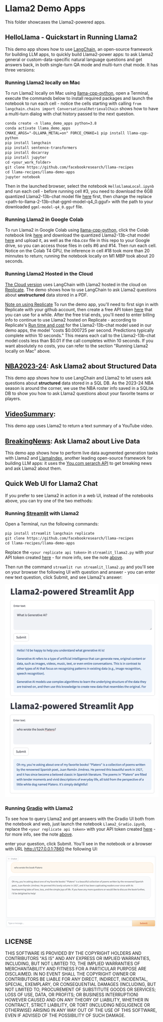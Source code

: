 # Llama2 Demo Apps 

This folder showcases the Llama2-powered apps.

## HelloLlama - Quickstart in Running Llama2

This demo app shows how to use [LangChain](https://github.com/langchain-ai/langchain), an open-source framework for building LLM apps, to quickly build Llama2-power apps: to ask Llama2 general or custom-data-specific natural language questions and get answers back, in both single-turn QA mode and multi-turn chat mode. It has three versions:

### Running Llama2 locally on Mac
To run Llama2 locally on Mac using [llama-cpp-python](https://github.com/abetlen/llama-cpp-python), open a Terminal, execute the commands below to install required packages and launch the notebook to run each cell - notice the cells starting with calling `from langchain.chains import ConversationalRetrievalChain` shows how to have a multi-turn dialog with chat history passed to the next question. 

```
conda create -n llama_demo_apps python=3.8
conda activate llama_demo_apps
CMAKE_ARGS="-DLLAMA_METAL=on" FORCE_CMAKE=1 pip install llama-cpp-python
pip install langchain
pip install sentence-transformers
pip install docarray
pip install jupyter
cd <your_work_folder>
git clone https://github.com/facebookresearch/llama-recipes
cd llama-recipes/llama-demo-apps
jupyter notebook
```

Then in the launched browser, select the notebook `HelloLlamaLocal.ipynb` and run each cell - before running cell #3, you need to download the 6GB quantized Llama2-13b-chat model file [here](https://drive.google.com/file/d/1afPv3HOy73BE2MoYCgYJvBDeQNa9rZbj/view?usp=sharing) first, then change the replace <path-to-llama-2-13b-chat-ggml-model-q4_0.gguf> with the path to your downloaded `ggml-model-q4_0.gguf` file.

### Running Llama2 in Google Colab
To run Llama2 in Google Colab using [llama-cpp-python](https://github.com/abetlen/llama-cpp-python), click the Colab notebook link [here](https://colab.research.google.com/drive/1-uBXt4L-6HNS2D8Iny2DwUpVS4Ub7jnk?usp=sharing) and download the quantized Llama2-13b-chat model [here](https://drive.google.com/file/d/1afPv3HOy73BE2MoYCgYJvBDeQNa9rZbj/view?usp=sharing) and upload it, as well as the nba.csv file in this repo to your Google drive, so you can access those files in cells #6 and #14. Then run each cell. Notice on the Colab T4 GPU, the inference in cell #18 took more than 20 minnutes to return; running the notebook locally on M1 MBP took about 20 seconds.

### Running Llama2 Hosted in the Cloud
[The Cloud version](HelloLlamaCloud.ipynb) uses LangChain with Llama2 hosted in the cloud on [Replicate](https://replicate.com). The demo shows how to use LangChain to ask Llama2 questions about **unstructured** data stored in a PDF.

[Note on using Replicate](#replicate_note) To run the demo app, you'll need to first sign in with Replicate with your github account, then create a free API token [here](https://replicate.com/account/api-tokens) that you can use for a while. After the free trial ends, you'll need to enter billing info to continue to use Llama2 hosted on Replicate - according to Replicate's [Run time and cost](https://replicate.com/meta/llama-2-13b-chat) for the Llama2-13b-chat model used in our demo apps, the model "costs $0.000725 per second. Predictions typically complete within 10 seconds." This means each call to the Llama2-13b-chat model costs less than $0.01 if the call completes within 10 seconds. If you want absolutely no costs, you can refer to the section "Running Llama2 locally on Mac" above.

## [NBA2023-24](StructuredLlama.ipynb): Ask Llama2 about Structured Data
This demo app shows how to use LangChain and Llama2 to let users ask questions about **structured** data stored in a SQL DB. As the 2023-24 NBA season is around the corner, we use the NBA roster info saved in a SQLite DB to show you how to ask Llama2 questions about your favorite teams or players.

## [VideoSummary](VideoSummary.ipynb): 
This demo app uses Llama2 to return a text summary of a YouTube video.

## [BreakingNews](LiveSearch.ipynb): Ask Llama2 about Live Data
This demo app shows how to perform live data augmented generation tasks with Llama2 and [LlamaIndex](https://github.com/run-llama/llama_index), another leading open-source framework for building LLM apps: it uses the [You.com serarch API](https://documentation.you.com/quickstart) to get breaking news and ask Llama2 about them.

## Quick Web UI for Llama2 Chat
If you prefer to see Llama2 in action in a web UI, instead of the notebooks above, you can try one of the two methods:

### Running [Streamlit](https://streamlit.io/) with Llama2
Open a Terminal, run the following commands:
```
pip install streamlit langchain replicate
git clone https://github.com/facebookresearch/llama-recipes
cd llama-recipes/llama-demo-apps
```

Replace the `<your replicate api token>` in `streamlit_llama2.py` with your API token created [here](https://replicate.com/account/api-tokens) - for more info, see the note [above](#replicate_note).

Then run the command `streamlit run streamlit_llama2.py` and you'll see on your browser the following UI with question and answer - you can enter new text question, click Submit, and see Llama2's answer:

![](llama2-streamlit.png)
![](llama2-streamlit2.png)

### Running [Gradio](https://www.gradio.app/) with Llama2

To see how to query Llama2 and get answers with the Gradio UI both from the notebook and web, just launch the notebook `Llama2_Gradio.ipynb`, replace the `<your replicate api token>` with your API token created [here](https://replicate.com/account/api-tokens) - for more info, see the note [above](#replicate_note).

enter your question, click Submit. You'll see in the notebook or a browser with URL http://127.0.0.1:7860 the following UI:

![](llama2-gradio.png)

## LICENSE

THIS SOFTWARE IS PROVIDED BY THE COPYRIGHT HOLDERS AND CONTRIBUTORS "AS IS"
AND ANY EXPRESS OR IMPLIED WARRANTIES, INCLUDING, BUT NOT LIMITED TO, THE
IMPLIED WARRANTIES OF MERCHANTABILITY AND FITNESS FOR A PARTICULAR PURPOSE
ARE DISCLAIMED. IN NO EVENT SHALL THE COPYRIGHT OWNER OR CONTRIBUTORS BE
LIABLE FOR ANY DIRECT, INDIRECT, INCIDENTAL, SPECIAL, EXEMPLARY, OR
CONSEQUENTIAL DAMAGES (INCLUDING, BUT NOT LIMITED TO, PROCUREMENT OF
SUBSTITUTE GOODS OR SERVICES; LOSS OF USE, DATA, OR PROFITS; OR BUSINESS
INTERRUPTION) HOWEVER CAUSED AND ON ANY THEORY OF LIABILITY, WHETHER IN
CONTRACT, STRICT LIABILITY, OR TORT (INCLUDING NEGLIGENCE OR OTHERWISE)
ARISING IN ANY WAY OUT OF THE USE OF THIS SOFTWARE, EVEN IF ADVISED OF THE
POSSIBILITY OF SUCH DAMAGE.